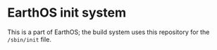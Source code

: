 # EarthOS init system
This is a part of EarthOS; the build system uses this repository for the `/sbin/init` file.
